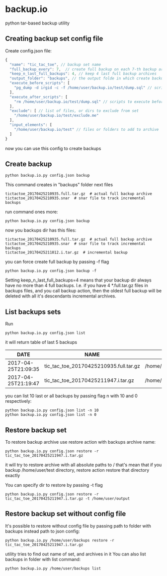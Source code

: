 backup.io
=========

python tar-based backup utility

Creating backup set config file
-------------------------------

Create config.json file:

```javascript
{
  "name": "tic_tac_toe", // backup set name
  "full_backup_every": 7,  // create full backup on each 7-th backup archive
  "keep_n_last_full_backups": 4, // keep 4 last full backup archives
  "output_folder": "backups", // the output folde in which create backups archive
  "execute_before_scripts": [
    "pg_dump -d irgid -c -f /home/user/backup.io/test/dump.sql" // scripts to execute before taring starts
  ],
  "execute_after_scripts": [
    "rm /home/user/backup.io/test/dump.sql" // scripts to execute before taring starts
  ],
  "exclude": [ // list of files, or dirs to exclude from set
    "/home/user/backup.io/test/exclude.me"
  ],
  "input_elements": [
    "/home/user/backup.io/test" // files or folders to add to archive
  ]
}
```

now you can use this config to create backups

Create backup
-------------

    python backup.io.py config.json backup

This command creates in "backups" folder next files

    tictactoe_20170425210935.full.tar.gz  # actual full backup archive
    tictactoe_20170425210935.snar  # snar file to track incremental backups

run command ones more:

    python backup.io.py config.json backup

now you backups dir has this files:

    tictactoe_20170425210935.full.tar.gz  # actual full backup archive
    tictactoe_20170425210935.snar  # snar file to track incremental backups
    tictactoe_20170425211012.i.tar.gz  # incremental backup

you can force create full backup by passing -f flag

    python backup.io.py config.json backup -f

Setting keep_n_last_full_backups=4 means that your backup dir always have no more than 4 full backups.
I.e. if you have 4 *.full.tar.gz files in backups files, and you call backup action, then the oldest full backup
will be deleted with all it's descendants incremental archives.

List backups sets
-----------------

Run

    python backup.io.py config.json list

it will return table of last 5 backups

| DATE | NAME | PATH | IS_FULL |
| --- | --- | --- | --- |
| 2017-04-25T21:09:35 | tic_tac_toe_20170425210935.full.tar.gz | /home/user/backups/tic_tac_toe_20170425210935.full.tar.gz | True    |
| 2017-04-25T21:19:47 | tic_tac_toe_20170425211947.i.tar.gz    | /home/user/backups/tic_tac_toe_20170425211947.i.tar.gz    | False   |


you can list 10 last or all backups by passing flag n with 10 and 0 respectively:

    python backup.io.py config.json list -n 10
    python backup.io.py config.json list -n 0


Restore backup set
------------------

To restore backup archive use restore action with backups archive name:

    python backup.io.py config.json restore -r tic_tac_toe_20170425211947.i.tar.gz

it will try to restore archive with all absolute paths to /
that's mean that if you backup /home/user/test directory, restore action restore that directory exactly

You can specify dir to restore by passing -t flag

    python backup.io.py config.json restore -r tic_tac_toe_20170425211947.i.tar.gz -t /home/user/output

Restore backup set without config file
--------------------------------------
It's possible to restore without config file by passing path to folder with backups instead path to json config:

    python backup.io.py /home/user/backups restore -r tic_tac_toe_20170425211947.i.tar.gz

utility tries to find out name of set, and archives in it
You can also list backups in folder with list command:

    python backup.io.py /home/user/backups list